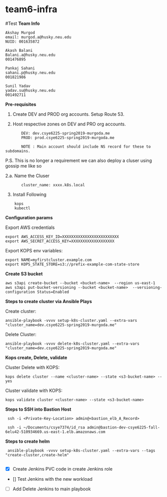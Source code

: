 # team6-infra
#Test
**Team Info**

```
Akshay Murgod
email: murgod.a@husky.neu.edu
NUID: 001635872

Akash Balani
Balani.a@husky.neu.edu
001476895

Pankaj Sahani 
sahani.p@husky.neu.edu
001821986

Sunil Yadav
yadav.su@husky.neu.edu
001492711

```

**Pre-requisites**

1. Create DEV and PROD org accounts. Setup Route 53.

2. Host respective zones on DEV and PRO org accounts.
```
       DEV: dev.csye6225-spring2019-murgoda.me
       PROD: prod.csye6225-spring2019-murgoda.me
       
       NOTE : Main account should include NS record for these to subdomains.
```

P.S. This is no longer a requirement we can also deploy a cluser using gossip me like so

2.a. Name the Cluser 
```
       cluster_name: xxxx.k8s.local
```

3. Install Following
```
    kops
    kubectl
```
**Configuration params**

Export AWS credentials
```
export AWS_ACCESS_KEY_ID=XXXXXXXXXXXXXXXXXXXXXXXXX
export AWS_SECRET_ACCESS_KEY=XXXXXXXXXXXXXXXXXXX
```

Export KOPS env variables:
```
export NAME=myfirstcluster.example.com
export KOPS_STATE_STORE=s3://prefix-example-com-state-store
```

**Create S3 bucket**
```
aws s3api create-bucket --bucket <bucket-name>  --region us-east-1
aws s3api put-bucket-versioning --bucket <bucket-name>  --versioning-configuration Status=Enabled
```

**Steps to create cluster via Ansible Plays**

Create cluster:
```
ansible-playbook -vvvv setup-k8s-cluster.yaml --extra-vars "cluster_name=dev.csye6225-spring2019-murgoda.me"

```
Delete Cluster:
```
ansible-playbook -vvvv delete-k8s-cluster.yaml --extra-vars "cluster_name=dev.csye6225-spring2019-murgoda.me"

```

**Kops create, Delete, validate**

Cluster Delete with KOPS:
```
kops delete cluster --name <cluster-name> --state <s3-bucket-name> --yes

```

Cluster validate with KOPS:
```
kops validate cluster <cluster-name> --state <s3-bucket-name>
```


**Steps to SSH into Bastion Host**

```
 ssh -i <Private-Key-Location> admin@<bastion_elb_A_Record>

 ssh -i ~/Documents/csye7374/id_rsa admin@bastion-dev-csye6225-fall-6elu42-510934669.us-east-1.elb.amazonaws.com

```

**Steps to create helm**

```
 ansible-playbook -vvvv setup-k8s-cluster.yaml --extra-vars --tags "create-cluster,create-helm"


```

- [X] Create Jenkins PVC code in create Jenkins role
- [] Test Jenkins with the new workload
- [ ] Add Delete Jenkins to main playbook 
